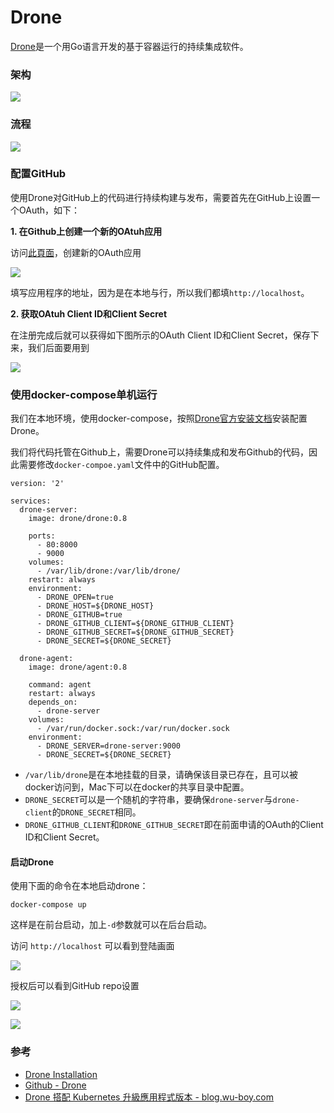 # Drone



[Drone](https://drone.io/)是一个用Go语言开发的基于容器运行的持续集成软件。

### 架构

![](../../.gitbook/assets/image%20%2847%29.png)

### 流程 <a id="&#x914D;&#x7F6E;github"></a>

![](../../.gitbook/assets/image%20%28111%29.png)

### 配置GitHub <a id="&#x914D;&#x7F6E;github"></a>

使用Drone对GitHub上的代码进行持续构建与发布，需要首先在GitHub上设置一个OAuth，如下：

**1. 在Github上创建一个新的OAtuh应用**

访问[此頁面](https://github.com/settings/applications/new)，创建新的OAuth应用

![](../../.gitbook/assets/image%20%2810%29.png)

填写应用程序的地址，因为是在本地与行，所以我们都填`http://localhost`。

**2. 获取OAtuh Client ID和Client Secret**

在注册完成后就可以获得如下图所示的OAuth Client ID和Client Secret，保存下来，我们后面要用到

![](../../.gitbook/assets/image%20%28133%29.png)

### 使用docker-compose单机运行 <a id="&#x4F7F;&#x7528;docker-compose&#x5355;&#x673A;&#x8FD0;&#x884C;"></a>

我们在本地环境，使用docker-compose，按照[Drone官方安装文档](http://docs.drone.io/installation/)安装配置Drone。

我们将代码托管在Github上，需要Drone可以持续集成和发布Github的代码，因此需要修改`docker-compoe.yaml`文件中的GitHub配置。

```text
version: '2'

services:
  drone-server:
    image: drone/drone:0.8

    ports:
      - 80:8000
      - 9000
    volumes:
      - /var/lib/drone:/var/lib/drone/
    restart: always
    environment:
      - DRONE_OPEN=true
      - DRONE_HOST=${DRONE_HOST}
      - DRONE_GITHUB=true
      - DRONE_GITHUB_CLIENT=${DRONE_GITHUB_CLIENT}
      - DRONE_GITHUB_SECRET=${DRONE_GITHUB_SECRET}
      - DRONE_SECRET=${DRONE_SECRET}

  drone-agent:
    image: drone/agent:0.8

    command: agent
    restart: always
    depends_on:
      - drone-server
    volumes:
      - /var/run/docker.sock:/var/run/docker.sock
    environment:
      - DRONE_SERVER=drone-server:9000
      - DRONE_SECRET=${DRONE_SECRET}
```

* `/var/lib/drone`是在本地挂载的目录，请确保该目录已存在，且可以被docker访问到，Mac下可以在docker的共享目录中配置。
* `DRONE_SECRET`可以是一个随机的字符串，要确保`drone-server`与`drone-client`的`DRONE_SECRET`相同。
* `DRONE_GITHUB_CLIENT`和`DRONE_GITHUB_SECRET`即在前面申请的OAuth的Client ID和Client Secret。

#### 启动Drone <a id="&#x542F;&#x52A8;drone"></a>

使用下面的命令在本地启动drone：

```text
docker-compose up
```

这样是在前台启动，加上`-d`参数就可以在后台启动。

访问 `http://localhost` 可以看到登陆画面

![](../../.gitbook/assets/image%20%2888%29.png)

授权后可以看到GitHub repo设置

![](../../.gitbook/assets/image%20%28104%29.png)

![](../../.gitbook/assets/image%20%2874%29.png)

### 参考 <a id="&#x53C2;&#x8003;"></a>

* [Drone Installation](http://docs.drone.io/installation/)
* [Github - Drone](https://github.com/drone/drone)
* [Drone 搭配 Kubernetes 升級應用程式版本 - blog.wu-boy.com](https://blog.wu-boy.com/2017/10/upgrade-kubernetes-container-using-drone/)

